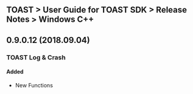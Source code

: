 ## TOAST > User Guide for TOAST SDK > Release Notes > Windows C++

## 0.9.0.12 (2018.09.04)

### TOAST Log & Crash

#### Added 

* New Functions

